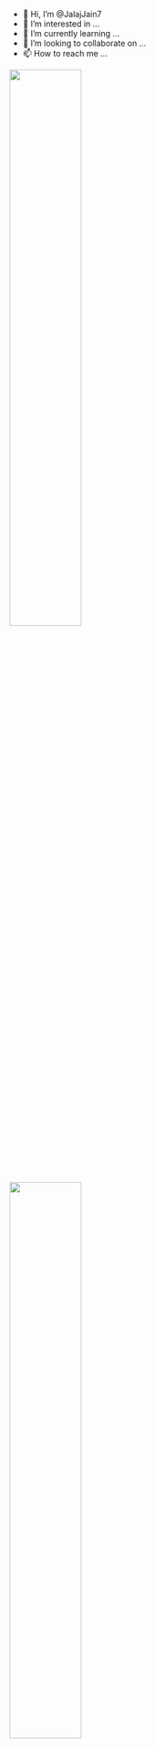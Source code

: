 - 👋 Hi, I’m @JalajJain7
- 👀 I’m interested in ...
- 🌱 I’m currently learning ...
- 💞️ I’m looking to collaborate on ...
- 📫 How to reach me ...



<!-- ![Anurag's GitHub stats](https://github-readme-stats.vercel.app/api?username=JalajJain7&count_private=true&include_all_commits=true&hide=issues) -->

<!-- [![Top Langs](https://github-readme-stats.vercel.app/api/top-langs/?username=anuraghazra&layout=compact)](https://github.com/anuraghazra/github-readme-stats) -->


<div class="row">
  <div class="column">
    <img width="50%" src="https://github-readme-stats.vercel.app/api?username=JalajJain7&count_private=true&include_all_commits=true&hide=issues" />
  </div>
  <div class="column">
    <img width="50%" src="https://github-readme-stats.vercel.app/api/top-langs/?username=anuraghazra&layout=compact" />
  </div>
</div>
<!---
JalajJain7/JalajJain7 is a ✨ special ✨ repository because its `README.md` (this file) appears on your GitHub profile.
You can click the Preview link to take a look at your changes.
--->
